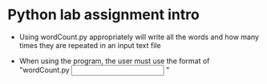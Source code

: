 # Python lab assignment intro 

* Using wordCount.py appropriately will write all the words and how many times they are repeated in an input text file

* When using the program, the user must use the format of "wordCount.py <input text file> <output file>"
